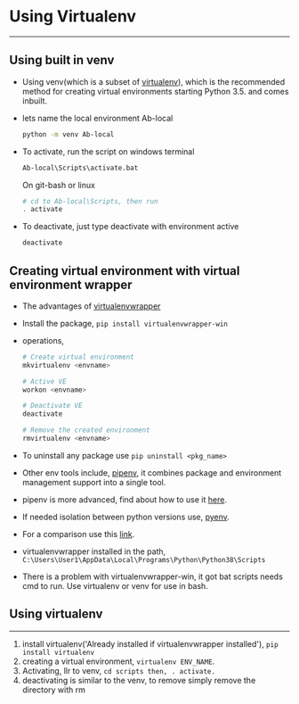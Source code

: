 # Using Virtualenv

---

## Using built in venv

* Using venv(which is a subset of [virtualenv](https://virtualenv.pypa.io/en/latest/)), which is the recommended method for creating virtual environments starting Python 3.5. and comes inbuilt.

* lets name the local environment Ab-local

  ```bash
  python -m venv Ab-local
  ```

* To activate, run the script on windows terminal

  ```bash
  Ab-local\Scripts\activate.bat
  ```

  On git-bash or linux

  ```bash
  # cd to Ab-local\Scripts, then run
  . activate
  ```

* To deactivate, just type deactivate with environment active

  ```bash
  deactivate
  ```

## Creating virtual environment with virtual environment wrapper

* The advantages of [virtualenvwrapper](https://parbhatpuri.com/virtualenvwrapper-on-top-of-virtualenv.html)
* Install the package, `pip install virtualenvwrapper-win`
* operations,

  ```python
  # Create virtual environment
  mkvirtualenv <envname>

  # Active VE
  workon <envname>

  # Deactivate VE
  deactivate

  # Remove the created environment
  rmvirtualenv <envname>
  ```

* To uninstall any package use `pip uninstall <pkg_name>`
* Other env tools include, [pipenv](https://pipenv.readthedocs.io/en/latest/), it combines package and environment management support into a single tool.
* pipenv is more advanced, find about how to use it [here](https://towardsdatascience.com/comparing-python-virtual-environment-tools-9a6543643a44).
* If needed isolation between python versions use, [pyenv](https://github.com/yyuu/pyenv).
* For a comparison use this [link](https://stackoverflow.com/questions/41573587/what-is-the-difference-between-venv-pyvenv-pyenv-virtualenv-virtualenvwrappe).
* virtualenvwrapper installed in the path, `C:\Users\User1\AppData\Local\Programs\Python\Python38\Scripts`
* There is a problem with virtualenvwrapper-win, it got bat scripts needs cmd to run. Use virtualenv or venv for use in bash.

## Using virtualenv

---

1. install virtualenv('Already installed if virtualenvwrapper installed'), `pip install virtualenv`
2. creating a virtual environment, `virtualenv ENV_NAME`.
3. Activating, llr to venv, `cd scripts then, . activate.`
4. deactivating is similar to the venv, to remove simply remove the directory with rm
